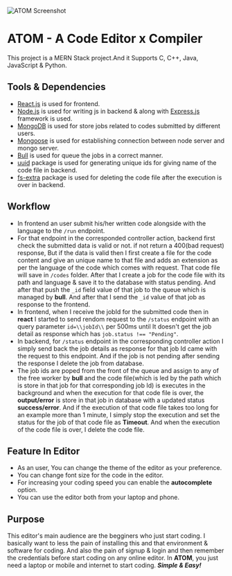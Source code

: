 ![ATOM Screenshot](https://drive.google.com/file/d/1K5egifwMf8DgHhZxk0K72CmPC38tcayc/view?usp=sharing)

# ATOM - A Code Editor x Compiler

This project is a MERN Stack project.And it Supports C, C++, Java, JavaScript & Python.

## Tools & Dependencies

- [React.js](https://react.dev/) is used for frontend.
- [Node.js](https://nodejs.org/en/docs) is used for writing js in backend & along with [Express.js](https://expressjs.com/en/5x/api.html) framework is used.
- [MongoDB](https://www.mongodb.com/docs/) is used for store jobs related to codes submitted by different users.
- [Mongoose](https://mongoosejs.com/docs/guide.html) is used for establishing connection between node server and mongo server.
- [Bull](https://github.com/OptimalBits/bull) is used for queue the jobs in a correct manner.
- [uuid](https://www.npmjs.com/package/uuid) package is used for generating unique ids for giving name of the code file in backend.
- [fs-extra](https://www.npmjs.com/package/fs-extra) package is used for deleting the code file after the execution is over in backend.

## Workflow

- In frontend an user submit his/her written code alongside with the language to the ``/run`` endpoint.
- For that endpoint in the corresponded controller action, backend first check the submitted data is valid or not. if not return a 400(bad request) response, But if the data is valid then I first create a file for the code content and give an unique name to that file and adds an extension as per the language of the code which comes with request. That code file will save in ``/codes`` folder. After that I create a job for the code file with its path and language & save it to the database with status pending. And after that push the ``_id`` field value of that job to the queue which is managed by **bull**. And after that I send the ``_id`` value of that job as response to the frontend.
- In frontend, when I receive the jobId for the submitted code then in **react** I started to send rendom request to the ``/status`` endpoint with an query parameter ``id=\\jobId\\`` per 500ms until It doesn't get the job detail as response which has ``job.status !== "Pending"``.
- In backend, for ``/status`` endpoint in the corresponding controller action I simply send back the job details as response for that job Id came with the request to this endpoint. And if the job is not pending after sending the response I delete the job from database.
- The job ids are poped from the front of the queue and assign to any of the free worker by **bull** and the code file(which is led by the path which is store in that job for that corresponding job Id) is executes in the background and when the execution for that code file is over, the **output/error** is store in that job in database with a updated status **success/error**. And if the execution of that code file takes too long for an example more than 1 minute, I simply stop the execution and set the status for the job of that code file as **Timeout**. And when the execution of the code file is over, I delete the code file.

## Feature In Editor

- As an user, You can change the theme of the editor as your preference.
- You can change font size for the code in the editor.
- For increasing your coding speed you can enable the **autocomplete** option.
- You can use the editor both from your laptop and phone.

## Purpose

This editor's main audience are the begginers who just start coding. I basically want to less the pain of installing this and that environment & software for coding. And also the pain of signup & login and then remember the credentials before start coding on any online editor. In **ATOM**, you just need a laptop or mobile and internet to start coding. 
***Simple & Easy!***
